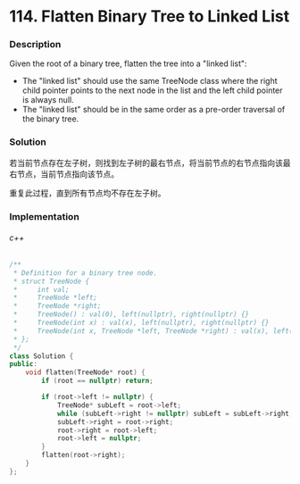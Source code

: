 # 114. Flatten Binary Tree to Linked List

### Description

Given the root of a binary tree, flatten the tree into a "linked list":

- The "linked list" should use the same TreeNode class where the right child pointer points to the next node in the list and the left child pointer is always null.
- The "linked list" should be in the same order as a pre-order traversal of the binary tree.

### Solution

若当前节点存在左子树，则找到左子树的最右节点，将当前节点的右节点指向该最右节点，当前节点指向该节点。

重复此过程，直到所有节点均不存在左子树。

### Implementation

###### c++

```c++
/**
 * Definition for a binary tree node.
 * struct TreeNode {
 *     int val;
 *     TreeNode *left;
 *     TreeNode *right;
 *     TreeNode() : val(0), left(nullptr), right(nullptr) {}
 *     TreeNode(int x) : val(x), left(nullptr), right(nullptr) {}
 *     TreeNode(int x, TreeNode *left, TreeNode *right) : val(x), left(left), right(right) {}
 * };
 */
class Solution {
public:
    void flatten(TreeNode* root) {
        if (root == nullptr) return;

        if (root->left != nullptr) {
            TreeNode* subLeft = root->left;
            while (subLeft->right != nullptr) subLeft = subLeft->right;
            subLeft->right = root->right;
            root->right = root->left;
            root->left = nullptr;
        }
        flatten(root->right);
    }
};
```